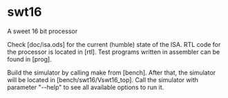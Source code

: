 # swt16
A sweet 16 bit processor

Check [doc/isa.ods] for the current (humble) state of the ISA.
RTL code for the processor is located in [rtl].
Test programs written in assembler can be found in [prog].

Build the simulator by calling make from [bench]. After that, the simulator will be located in [bench/swt16/Vswt16_top].
Call the simulator with parameter "--help" to see all available options to run it.
